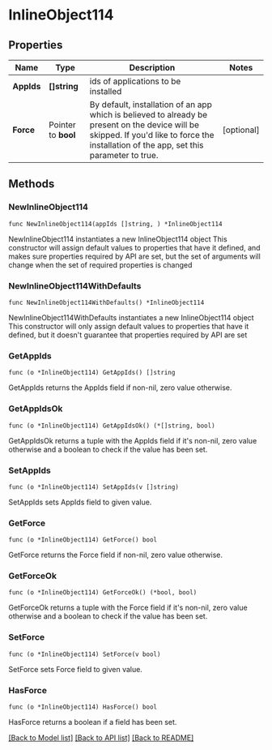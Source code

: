 # InlineObject114

## Properties

Name | Type | Description | Notes
------------ | ------------- | ------------- | -------------
**AppIds** | **[]string** | ids of applications to be installed | 
**Force** | Pointer to **bool** | By default, installation of an app which is believed to already be present on the device will be skipped. If you&#39;d like to force the installation of the app, set this parameter to true. | [optional] 

## Methods

### NewInlineObject114

`func NewInlineObject114(appIds []string, ) *InlineObject114`

NewInlineObject114 instantiates a new InlineObject114 object
This constructor will assign default values to properties that have it defined,
and makes sure properties required by API are set, but the set of arguments
will change when the set of required properties is changed

### NewInlineObject114WithDefaults

`func NewInlineObject114WithDefaults() *InlineObject114`

NewInlineObject114WithDefaults instantiates a new InlineObject114 object
This constructor will only assign default values to properties that have it defined,
but it doesn't guarantee that properties required by API are set

### GetAppIds

`func (o *InlineObject114) GetAppIds() []string`

GetAppIds returns the AppIds field if non-nil, zero value otherwise.

### GetAppIdsOk

`func (o *InlineObject114) GetAppIdsOk() (*[]string, bool)`

GetAppIdsOk returns a tuple with the AppIds field if it's non-nil, zero value otherwise
and a boolean to check if the value has been set.

### SetAppIds

`func (o *InlineObject114) SetAppIds(v []string)`

SetAppIds sets AppIds field to given value.


### GetForce

`func (o *InlineObject114) GetForce() bool`

GetForce returns the Force field if non-nil, zero value otherwise.

### GetForceOk

`func (o *InlineObject114) GetForceOk() (*bool, bool)`

GetForceOk returns a tuple with the Force field if it's non-nil, zero value otherwise
and a boolean to check if the value has been set.

### SetForce

`func (o *InlineObject114) SetForce(v bool)`

SetForce sets Force field to given value.

### HasForce

`func (o *InlineObject114) HasForce() bool`

HasForce returns a boolean if a field has been set.


[[Back to Model list]](../README.md#documentation-for-models) [[Back to API list]](../README.md#documentation-for-api-endpoints) [[Back to README]](../README.md)


